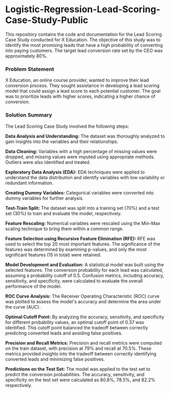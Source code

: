 # Logistic-Regression-Lead-Scoring-Case-Study-Public

This repository contains the code and documentation for the Lead Scoring Case Study conducted for X Education. The objective of this study was to identify the most promising leads that have a high probability of converting into paying customers. The target lead conversion rate set by the CEO was approximately 80%.

### Problem Statement
X Education, an online course provider, wanted to improve their lead conversion process. They sought assistance in developing a lead scoring model that could assign a lead score to each potential customer. The goal was to prioritize leads with higher scores, indicating a higher chance of conversion.

### Solution Summary
The Lead Scoring Case Study involved the following steps:

**Data Analysis and Understanding:** The dataset was thoroughly analyzed to gain insights into the variables and their relationships.

**Data Cleaning:** Variables with a high percentage of missing values were dropped, and missing values were imputed using appropriate methods. Outliers were also identified and treated.

**Exploratory Data Analysis (EDA):** EDA techniques were applied to understand the data distribution and identify variables with low variability or redundant information.

**Creating Dummy Variables:** Categorical variables were converted into dummy variables for further analysis.

**Test-Train Split:** The dataset was split into a training set (70%) and a test set (30%) to train and evaluate the model, respectively.

**Feature Rescaling:** Numerical variables were rescaled using the Min-Max scaling technique to bring them within a common range.

**Feature Selection using Recursive Feature Elimination (RFE):** RFE was used to select the top 20 most important features. The significance of the features was determined by examining p-values, and only the most significant features (15 in total) were retained.

**Model Development and Evaluation:** A statistical model was built using the selected features. The conversion probability for each lead was calculated, assuming a probability cutoff of 0.5. Confusion metrics, including accuracy, sensitivity, and specificity, were calculated to evaluate the overall performance of the model.

**ROC Curve Analysis:** The Receiver Operating Characteristic (ROC) curve was plotted to assess the model's accuracy and determine the area under the curve (AUC).

**Optimal Cutoff Point:** By analyzing the accuracy, sensitivity, and specificity for different probability values, an optimal cutoff point of 0.37 was identified. This cutoff point balanced the tradeoff between correctly predicting converted leads and avoiding false positives.

**Precision and Recall Metrics:** Precision and recall metrics were computed on the train dataset, with precision at 79% and recall at 70.5%. These metrics provided insights into the tradeoff between correctly identifying converted leads and minimizing false positives.

**Predictions on the Test Set:** The model was applied to the test set to predict the conversion probabilities. The accuracy, sensitivity, and specificity on the test set were calculated as 80.8%, 78.5%, and 82.2% respectively.
